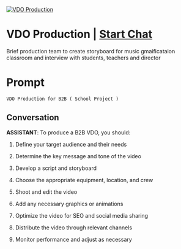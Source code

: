 
[![VDO Production ](https://flow-prompt-covers.s3.us-west-1.amazonaws.com/icon/vintage/vint_10.png)](https://gptcall.net/chat.html?data=%7B%22contact%22%3A%7B%22id%22%3A%220DDc2z6vkfzj3SC882U_l%22%2C%22flow%22%3Atrue%7D%7D)
# VDO Production  | [Start Chat](https://gptcall.net/chat.html?data=%7B%22contact%22%3A%7B%22id%22%3A%220DDc2z6vkfzj3SC882U_l%22%2C%22flow%22%3Atrue%7D%7D)
Brief production team to create storyboard for music gmaificataion classroom  and interview with students, teachers and director 



# Prompt

```
VDO Production for B2B ( School Project ) 
```

## Conversation

**ASSISTANT**: To produce a B2B VDO, you should:

1. Define your target audience and their needs

2. Determine the key message and tone of the video

3. Develop a script and storyboard

4. Choose the appropriate equipment, location, and crew

5. Shoot and edit the video

6. Add any necessary graphics or animations

7. Optimize the video for SEO and social media sharing

8. Distribute the video through relevant channels

9. Monitor performance and adjust as necessary


